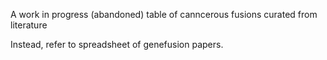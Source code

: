 A work in progress (abandoned) table of canncerous fusions curated from literature

Instead, refer to spreadsheet of genefusion papers.